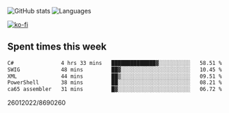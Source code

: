 ![GitHub stats](https://github-readme-stats.vercel.app/api?username=emipa606&theme=github_dark&show_icons=true) 
![Languages](https://github-readme-stats.vercel.app/api/top-langs/?username=emipa606&theme=github_dark&layout=compact)

[![ko-fi](https://ko-fi.com/img/githubbutton_sm.svg)](https://ko-fi.com/G2G55DDYD)

## Spent times this week
<!--START_SECTION:waka-->

```txt
C#               4 hrs 33 mins   ██████████████▓░░░░░░░░░░   58.51 %
SWIG             48 mins         ██▓░░░░░░░░░░░░░░░░░░░░░░   10.45 %
XML              44 mins         ██▒░░░░░░░░░░░░░░░░░░░░░░   09.51 %
PowerShell       38 mins         ██░░░░░░░░░░░░░░░░░░░░░░░   08.21 %
ca65 assembler   31 mins         █▓░░░░░░░░░░░░░░░░░░░░░░░   06.72 %
```

<!--END_SECTION:waka-->


26012022/8690260
